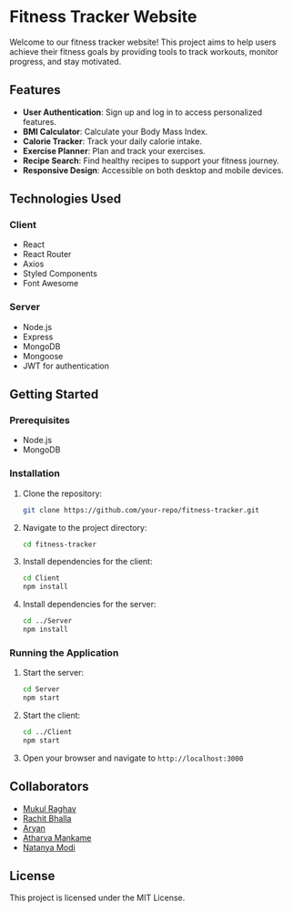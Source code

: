 # Fitness Tracker Website

Welcome to our fitness tracker website! This project aims to help users achieve their fitness goals by providing tools to track workouts, monitor progress, and stay motivated.

## Features

- **User Authentication**: Sign up and log in to access personalized features.
- **BMI Calculator**: Calculate your Body Mass Index.
- **Calorie Tracker**: Track your daily calorie intake.
- **Exercise Planner**: Plan and track your exercises.
- **Recipe Search**: Find healthy recipes to support your fitness journey.
- **Responsive Design**: Accessible on both desktop and mobile devices.

## Technologies Used

### Client
- React
- React Router
- Axios
- Styled Components
- Font Awesome

### Server
- Node.js
- Express
- MongoDB
- Mongoose
- JWT for authentication

## Getting Started

### Prerequisites
- Node.js
- MongoDB

### Installation

1. Clone the repository:
    ```sh
    git clone https://github.com/your-repo/fitness-tracker.git
    ```

2. Navigate to the project directory:
    ```sh
    cd fitness-tracker
    ```

3. Install dependencies for the client:
    ```sh
    cd Client
    npm install
    ```

4. Install dependencies for the server:
    ```sh
    cd ../Server
    npm install
    ```

### Running the Application

1. Start the server:
    ```sh
    cd Server
    npm start
    ```

2. Start the client:
    ```sh
    cd ../Client
    npm start
    ```

3. Open your browser and navigate to `http://localhost:3000`

## Collaborators

- [Mukul Raghav](https://github.com/Mukul-svg)
- [Rachit Bhalla](https://github.com/RachitBhalla15)
- [Aryan](https://github.com/SpaceCadet2308)
- [Atharva Mankame](https://github.com/Atharva-M1)
- [Natanya Modi](https://github.com/natanyamodi)

## License

This project is licensed under the MIT License.